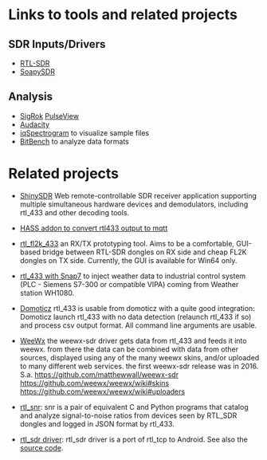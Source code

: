 # Links to tools and related projects

## SDR Inputs/Drivers

- [RTL-SDR](https://github.com/osmocom/rtl-sdr/)
- [SoapySDR](https://github.com/pothosware/SoapySDR/)

## Analysis

- [SigRok](https://sigrok.org/) [PulseView](https://sigrok.org/wiki/PulseView)
- [Audacity](https://www.audacityteam.org/)
- [iqSpectrogram](http://triq.org/iqs) to visualize sample files
- [BitBench](http://triq.net/bitbench) to analyze data formats

# Related projects

- [ShinySDR](https://shinysdr.switchb.org/)
  Web remote-controllable SDR receiver application supporting multiple simultaneous hardware devices and demodulators, including rtl_433 and other decoding tools.

- [HASS addon to convert rtl433 output to mqtt](https://github.com/james-fry/hassio-addons/blob/master/rtl4332mqtt/rtl2mqtt.sh)

- [rtl_fl2k_433](https://github.com/winterrace2/rtl_fl2k_433)
   an RX/TX prototyping tool. Aims to be a comfortable, GUI-based bridge between RTL-SDR dongles on RX side and cheap FL2K dongles on TX side. Currently, the GUI is available for Win64 only.

- [rtl_433 with Snap7](https://github.com/merbanan/rtl_433/issues/950)
  to inject weather data to industrial control system (PLC - Siemens S7-300 or compatible VIPA) coming from Weather station WH1080.

- [Domoticz](https://www.domoticz.com/)
   rtl_433 is usable from domoticz with a quite good integration: Domoticz launch rtl_433 with no data detection (relaunch rtl_433 if so) and process csv output format. All command line arguments are usable.

- [WeeWx](http://weewx.com/)
  the weewx-sdr driver gets data from rtl_433 and feeds it into weewx. from there the data can be combined with data from other sources, displayed using any of the many weewx skins, and/or uploaded to many different web services. the first weewx-sdr release was in 2016.
  S.a. https://github.com/matthewwall/weewx-sdr https://github.com/weewx/weewx/wiki#skins https://github.com/weewx/weewx/wiki#uploaders

- [rtl_snr](https://github.com/hdtodd/rtl_snr): 
  snr is a pair of equivalent C and Python programs that catalog and analyze signal-to-noise ratios from devices seen by RTL_SDR dongles and logged in JSON format by rtl_433.

- [rtl_sdr driver](https://f-droid.org/en/packages/marto.rtl_tcp_andro/):
  rtl_sdr driver is a port of rtl_tcp to Android.  See also the [source code](https://github.com/signalwareltd/rtl_tcp_andro-).
